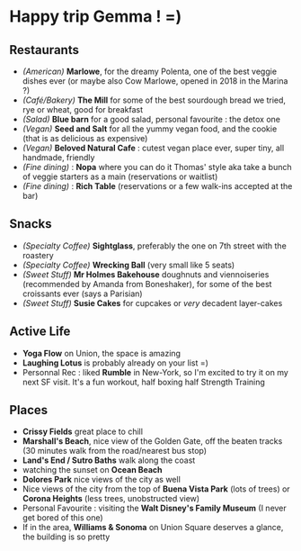 # Happy trip Gemma ! =)


## Restaurants

- *(American)* **Marlowe**, for the dreamy Polenta, one of the best veggie dishes ever (or maybe also Cow Marlowe, opened in 2018 in the Marina ?)
- *(Café/Bakery)* **The Mill** for some of the best sourdough bread we tried, rye or wheat, good for breakfast
- *(Salad)* **Blue barn** for a good salad, personal favourite : the detox one
- *(Vegan)* **Seed and Salt** for all the yummy vegan food, and the cookie (that is as delicious as expensive)
- *(Vegan)* **Beloved Natural Cafe** : cutest vegan place ever, super tiny, all handmade, friendly
- *(Fine dining)* : **Nopa** where you can do it Thomas' style aka take a bunch of veggie starters as a main (reservations or waitlist)
- *(Fine dining)* : **Rich Table** (reservations or a few walk-ins accepted at the bar)

## Snacks

- *(Specialty Coffee)* **Sightglass**, preferably the one on 7th street with the roastery
- *(Specialty Coffee)* **Wrecking Ball** (very small like 5 seats)
- *(Sweet Stuff)* **Mr Holmes Bakehouse** doughnuts and viennoiseries (recommended by Amanda from Boneshaker), for some of the best croissants ever (says a Parisian)
- *(Sweet Stuff)* **Susie Cakes** for cupcakes or *very* decadent layer-cakes

## Active Life 

- **Yoga Flow** on Union, the space is amazing
- **Laughing Lotus** is probably already on your list =)
- Personnal Rec : liked **Rumble** in New-York, so I'm excited to try it on my next SF visit. It's a fun workout, half boxing half Strength Training

## Places

- **Crissy Fields** great place to chill
- **Marshall's Beach**, nice view of the Golden Gate, off the beaten tracks (30 minutes walk from the road/nearest bus stop)
- **Land's End / Sutro Baths** walk along the coast
- watching the sunset on **Ocean Beach** 
- **Dolores Park** nice views of the city as well
- Nice views of the city from the top of **Buena Vista Park** (lots of trees) or **Corona Heights** (less trees, unobstructed view) 
- Personal Favourite : visiting the **Walt Disney's Family Museum** (I never get bored of this one)
- If in the area, **Williams & Sonoma** on Union Square deserves a glance, the building is so pretty
